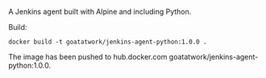 A Jenkins agent built with Alpine and including Python.

Build:
```shell
docker build -t goatatwork/jenkins-agent-python:1.0.0 .
```

The image has been pushed to hub.docker.com  goatatwork/jenkins-agent-python:1.0.0.
